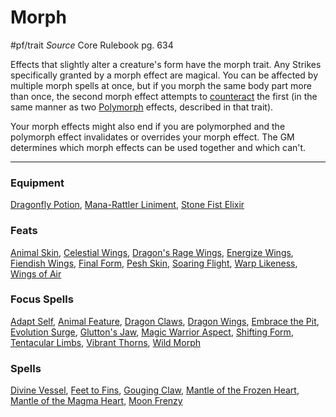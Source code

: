 
# Morph
#pf/trait 
*Source* Core Rulebook pg. 634 

Effects that slightly alter a creature's form have the morph trait. Any Strikes specifically granted by a morph effect are magical. You can be affected by multiple morph spells at once, but if you morph the same body part more than once, the second morph effect attempts to [counteract](../Rules/Counteracting.md) the first (in the same manner as two [Polymorph](Polymorph.md) effects, described in that trait).

Your morph effects might also end if you are polymorphed and the polymorph effect invalidates or overrides your morph effect. The GM determines which morph effects can be used together and which can't.

---

### Equipment
[Dragonfly Potion](Dragonfly%20Potion), [Mana-Rattler Liniment](Mana-Rattler%20Liniment), [Stone Fist Elixir](Stone%20Fist%20Elixir)

### Feats
[Animal Skin](Animal%20Skin), [Celestial Wings](Celestial%20Wings), [Dragon's Rage Wings](Dragon's%20Rage%20Wings), [Energize Wings](Energize%20Wings), [Fiendish Wings](Fiendish%20Wings), [Final Form](Final%20Form), [Pesh Skin](Pesh%20Skin), [Soaring Flight](Soaring%20Flight), [Warp Likeness](Warp%20Likeness), [Wings of Air](Wings%20of%20Air)

### Focus Spells
[Adapt Self](../Magic/Focus%20Spells/Level%201/Adapt%20Self.md), [Animal Feature](../Magic/Focus%20Spells/Level%202/Animal%20Feature.md), [Dragon Claws](../Magic/Focus%20Spells/Level%201/Dragon%20Claws.md), [Dragon Wings](../Magic/Focus%20Spells/Level%205/Dragon%20Wings.md), [Embrace the Pit](../Magic/Focus%20Spells/Level%203/Embrace%20the%20Pit.md), [Evolution Surge](../Magic/Focus%20Spells/Level%201/Evolution%20Surge.md), [Glutton's Jaw](../Magic/Focus%20Spells/Level%201/Glutton's%20Jaw.md), [Magic Warrior Aspect](../Magic/Focus%20Spells/Level%202/Magic%20Warrior%20Aspect.md), [Shifting Form](../Magic/Focus%20Spells/Level%204/Shifting%20Form.md), [Tentacular Limbs](../Magic/Focus%20Spells/Level%201/Tentacular%20Limbs.md), [Vibrant Thorns](../Magic/Focus%20Spells/Level%201/Vibrant%20Thorns.md), [Wild Morph](../Magic/Focus%20Spells/Level%201/Wild%20Morph.md)

### Spells
[Divine Vessel](../Magic/Spells/Level%207/Divine%20Vessel.md), [Feet to Fins](../Magic/Spells/Level%203/Feet%20to%20Fins.md), [Gouging Claw](../Magic/Spells/Cantrips/Gouging%20Claw.md), [Mantle of the Frozen Heart](../Magic/Spells/Level%205/Mantle%20of%20the%20Frozen%20Heart.md), [Mantle of the Magma Heart](../Magic/Spells/Level%205/Mantle%20of%20the%20Magma%20Heart.md), [Moon Frenzy](../Magic/Spells/Level%205/Moon%20Frenzy.md)